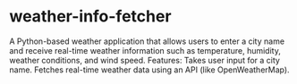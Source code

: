 # weather-info-fetcher
A Python-based weather application that allows users to enter a city name and receive real-time weather information such as temperature, humidity, weather conditions, and wind speed.  Features:  Takes user input for a city name.  Fetches real-time weather data using an API (like OpenWeatherMap).
